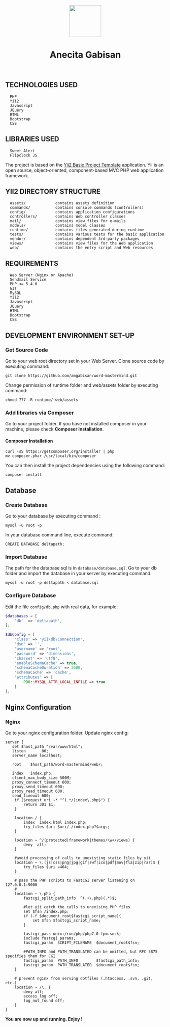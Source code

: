 <p align="center">
    <a href="https://deltapath.com" target="_blank">
        <img src="http://www.deltapath.com/wp-content/uploads/Deltapath-logo1.svg" height="100px">
    </a>
    <h1 align="center">Anecita Gabisan</h1>
    <br>
</p>

TECHNOLOGIES USED
-------------------
      PHP
      Yii2
      Javascript
      JQuery
      HTML
      Bootstrap
      CSS
      
LIBRARIES USED
-------------------
      Sweet Alert
      Flipclock JS

The project is based on the [Yii2 Basic Project Template](http://www.yiiframework.com/) application. Yii is an open source, object-oriented, component-based MVC PHP web application framework. 

YII2 DIRECTORY STRUCTURE
-------------------

      assets/             contains assets definition
      commands/           contains console commands (controllers)
      config/             contains application configurations
      controllers/        contains Web controller classes
      mail/               contains view files for e-mails
      models/             contains model classes
      runtime/            contains files generated during runtime
      tests/              contains various tests for the basic application
      vendor/             contains dependent 3rd-party packages
      views/              contains view files for the Web application
      web/                contains the entry script and Web resources



REQUIREMENTS
------------
      Web Server (Nginx or Apache)
      Sendmail Service
      PHP <= 5.4.0
      GIT
      MySQL
      Yii2
      Javascript
      JQuery
      HTML
      Bootstrap
      CSS

DEVELOPMENT ENVIRONMENT SET-UP
------------
### Get Source Code
Go to your web root directory set in your Web Server.
Clone source code by executing command:
~~~
git clone https://github.com/amgabisan/word-mastermind.git
~~~

Change permission of runtime folder and web/assets folder by executing command:
~~~
chmod 777 -R runtime/ web/assets
~~~

### Add libraries via Composer
Go to your project folder. 
If you have not installed composer in your machine, please check **Composer Installation**.

#### Composer Installation
~~~
curl -sS https://getcomposer.org/installer | php
mv composer.phar /usr/local/bin/composer
~~~

You can then install the project dependencies using the following command: 
~~~
composer install
~~~

## Database
### Create Database
Go to your database by executing command :
~~~
mysql -u root -p
~~~

In your database command line, execute command:
~~~
CREATE DATABASE deltapath;
~~~

### Import Database
The path for the database sql is in `database/database.sql`. 
Go to your db folder and import the database in your server by executing command:
~~~
mysql -u root -p deltapath < database.sql
~~~

### Configure Database
Edit the file `config/db.php` with real data, for example:

```php
$databases = [
    'db'  => 'deltapath',
];

$dbConfig = [
    'class' => 'yii\db\Connection',
    'dsn' => '',
    'username' => 'root',
    'password' => 'dimensions',
    'charset' => 'utf8',
    'enableSchemaCache' => true,
    'schemaCacheDuration' => 3600,
    'schemaCache' => 'cache',
    'attributes' => [
        PDO::MYSQL_ATTR_LOCAL_INFILE => true
    ]
];
```

## Nginx Configuration
### Nginx
Go to your nginx configuration folder.
Update nginx config:

~~~
server {
   set $host_path "/var/www/html";
   listen       80;
   server_name localhost;

   root    $host_path/word-mastermind/web/;

   index   index.php;
   client_max_body_size 500M;
   proxy_connect_timeout 600;
   proxy_send_timeout 600;
   proxy_read_timeout 600;
   send_timeout 600;
    if ($request_uri ~* "^(.*/)index\.php$") {
        return 301 $1;
    }

    location / {
        index  index.html index.php;
        try_files $uri $uri/ /index.php?$args;
    }

    location ~ ^/(protected|framework|themes/\w+/views) {
        deny  all;
    }

    #avoid processing of calls to unexisting static files by yii
    location ~ \.(js|css|png|jpg|gif|swf|ico|pdf|mov|fla|zip|rar)$ {
        try_files $uri =404;
    }

    # pass the PHP scripts to FastCGI server listening on 127.0.0.1:9000
    #
    location ~ \.php {
        fastcgi_split_path_info  ^(.+\.php)(.*)$;

        #let yii catch the calls to unexising PHP files
        set $fsn /index.php;
        if (-f $document_root$fastcgi_script_name){
            set $fsn $fastcgi_script_name;
        }

        fastcgi_pass unix:/run/php/php7.0-fpm.sock;
        include fastcgi_params;
        fastcgi_param  SCRIPT_FILENAME  $document_root$fsn;

        #PATH_INFO and PATH_TRANSLATED can be omitted, but RFC 3875 specifies them for CGI
        fastcgi_param  PATH_INFO        $fastcgi_path_info;
        fastcgi_param  PATH_TRANSLATED  $document_root$fsn;
    }

    # prevent nginx from serving dotfiles (.htaccess, .svn, .git, etc.)
    location ~ /\. {
        deny all;
        access_log off;
        log_not_found off;
    }
}
~~~

**You are now up and running. Enjoy !**
